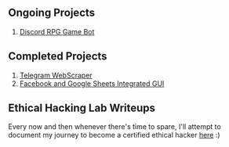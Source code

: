 ## Ongoing Projects
1. [Discord RPG Game Bot](https://www.notion.so/7899c611276a41289fcd75024fab8454?v=ad3994e193ce432e96998a2c30598843)

## Completed Projects
1. [Telegram WebScraper](https://www.notion.so/ebb57f9b77604295be9cb988ea57bbb8?v=599d01349e6c4270862032157f895b7a)
2. [Facebook and Google Sheets Integrated GUI](https://www.notion.so/README-md-6a82e439a1a440a2864def9b42de2fe9)


## Ethical Hacking Lab Writeups
Every now and then whenever there's time to spare, I'll attempt to document my journey to become a certified ethical hacker [here](https://www.notion.so/4a460c2719024daa96310959c620b256?v=3d5e99ef77c046808072b9df896a1f51) :)
